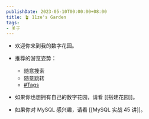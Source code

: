 ```yaml
---
publishDate: 2023-05-10T00:00:00+08:00
title: 🪴 11ze's Garden
tags:
- 关于
---
```


- 欢迎你来到我的数字花园。
- 推荐的游览姿势：
  - 随意搜索
  - 随意跳转
  - [#Tags](https://wangze.tech/tags/)

- 如果你也想拥有自己的数字花园，请看 [[搭建花园]]。
- 如果你对 MySQL 感兴趣，请看 [[MySQL 实战 45 讲]]。
